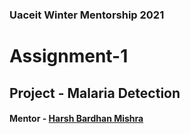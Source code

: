 
### Uaceit Winter Mentorship 2021
# Assignment-1
## Project - Malaria Detection
#### Mentor - [Harsh Bardhan Mishra](https://github.com/HarshCasper)


